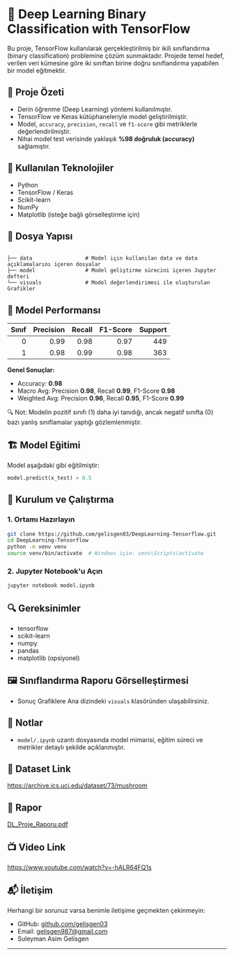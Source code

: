 
# 🧠 Deep Learning Binary Classification with TensorFlow

Bu proje, TensorFlow kullanılarak gerçekleştirilmiş bir ikili sınıflandırma (binary classification) problemine çözüm sunmaktadır. Projede temel hedef, verilen veri kümesine göre iki sınıftan birine doğru sınıflandırma yapabilen bir model eğitmektir.

## 📌 Proje Özeti

- Derin öğrenme (Deep Learning) yöntemi kullanılmıştır.
- TensorFlow ve Keras kütüphaneleriyle model geliştirilmiştir.
- Model, `accuracy`, `precision`, `recall` ve `f1-score` gibi metriklerle değerlendirilmiştir.
- Nihai model test verisinde yaklaşık **%98 doğruluk (accuracy)** sağlamıştır.

## 🧰 Kullanılan Teknolojiler

- Python
- TensorFlow / Keras
- Scikit-learn
- NumPy
- Matplotlib (isteğe bağlı görselleştirme için)

## 📁 Dosya Yapısı

```

├── data                 # Model için kullanılan data ve data açıklamalarını içeren dosyalar
├── model                # Model geliştirme sürecini içeren Jupyter defteri
└── visuals              # Model değerlendirimesi ile oluşturulan Grafikler
```

## 🧪 Model Performansı

| Sınıf | Precision | Recall | F1-Score | Support |
|------:|----------:|-------:|---------:|--------:|
| 0     | 0.99      | 0.98   | 0.97     | 449     |
| 1     | 0.98      | 0.99   | 0.98     | 363     |

**Genel Sonuçlar:**

- Accuracy: **0.98**
- Macro Avg: Precision **0.98**, Recall **0.99**, F1-Score **0.98**
- Weighted Avg: Precision **0.96**, Recall **0.95**, F1-Score **0.99**

🔍 Not: Modelin pozitif sınıfı (1) daha iyi tanıdığı, ancak negatif sınıfta (0) bazı yanlış sınıflamalar yaptığı gözlemlenmiştir.

## 🏗️ Model Eğitimi

Model aşağıdaki gibi eğitilmiştir:

```python
model.predict(x_test) > 0.5
```



## 🚀 Kurulum ve Çalıştırma

### 1. Ortamı Hazırlayın

```bash
git clone https://github.com/gelisgen03/DeepLearning-Tensorflow.git
cd DeepLearning-Tensorflow
python -m venv venv
source venv/bin/activate  # Windows için: venv\Scripts\activate

```

### 2. Jupyter Notebook'u Açın

```bash
jupyter notebook model.ipynb
```

## 🔍 Gereksinimler

- tensorflow
- scikit-learn
- numpy
- pandas
- matplotlib (opsiyonel)

## 🖼️ Sınıflandırma Raporu Görselleştirmesi

- Sonuç Grafiklere Ana dizindeki `visuals` klasöründen ulaşabilirsiniz.

## 📌 Notlar

- `model/.ipynb` uzantı dosyasında model mimarisi, eğitim süreci ve metrikler detaylı şekilde açıklanmıştır.


## 📅 Dataset Link
https://archive.ics.uci.edu/dataset/73/mushroom

## 📃 Rapor
[DL_Proje_Raporu.pdf](https://github.com/user-attachments/files/20565990/21360859086_Suleyman_Asim_Geligen_Veri_Madenciligi_DL_Proje_Raporu.pdf)


## 📺 Video Link
https://www.youtube.com/watch?v=-hALR64FQ1s
## 📬 İletişim

Herhangi bir sorunuz varsa benimle iletişime geçmekten çekinmeyin:

- GitHub: [github.com/gelisgen03](https://github.com/gelisgen03)
- Email: gelisgen987@gmail.com
- Suleyman Asim Gelisgen
---

